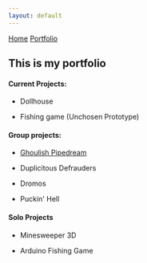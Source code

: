```yaml
---
layout: default
---
```


[Home](./)  [Portfolio](./portfolio.html)

## This is my portfolio


#### Current Projects:

*   Dollhouse

*   Fishing game (Unchosen Prototype)

#### Group projects:

*   [Ghoulish Pipedream](./GhoulishPipedream)

*   Duplicitous Defrauders

*   Dromos

*   Puckin' Hell

#### Solo Projects

*   Minesweeper 3D

*   Arduino Fishing Game





